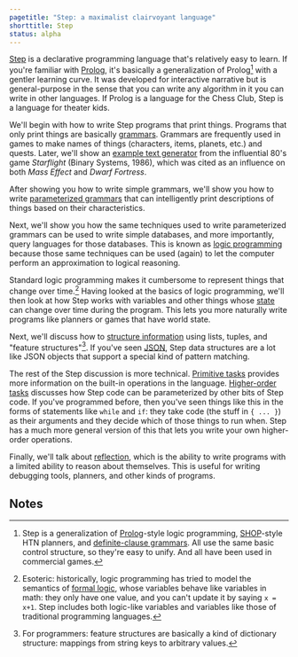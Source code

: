 ```yaml
---
pagetitle: "Step: a maximalist clairvoyant language"
shorttitle: Step
status: alpha
---
```

[Step](https://github.com/ianhorswill/Step) is a declarative programming language that's relatively easy to learn.  If you're familiar with [Prolog](https://en.wikipedia.org/wiki/prolog), it's basically a generalization of Prolog[^step] with a gentler learning curve.  It was developed for interactive narrative but is general-purpose in the sense that you can write any algorithm in it you can write in other languages.  If Prolog is a language for the Chess Club, Step is a language for theater kids.

We'll begin with how to write Step programs that print things.  Programs that only print things are basically [grammars](grammars).  Grammars are frequently used in games to make names of things (characters, items, planets, etc.) and quests.  Later, we'll show an [example text generator](starflight_pcg) from the influential 80's game *Starflight*  (Binary Systems, 1986), which was cited as an influence on both *Mass Effect* and *Dwarf Fortress*.

After showing you how to write simple grammars, we'll show you how to write [parameterized grammars](parameterized_grammars) that can intelligently print descriptions of things based on their characteristics.

Next, we'll show you how the same techniques used to write parameterized grammars can be used to write simple databases, and more importantly, query languages for those databases.  This is known as [logic programming](logic_programming) because those same techniques can be used (again) to let the computer perform an approximation to logical reasoning.

Standard logic programming makes it cumbersome to represent things that change over time.[^time_and_change]
Having looked at the basics of logic programming, we'll then look at how Step works with variables and other things whose [state](state_in_step) can change over time during the program.  This lets you more naturally write programs like planners or games that have world state.

Next, we'll discuss how to [structure information](structured_data) using lists, tuples, and "feature structures"[^feature_structures].  If you've seen [JSON](wiki:JSON), Step data structures are a lot like JSON objects that support a special kind of pattern matching.

The rest of the Step discussion is more technical.  [Primitive tasks](primitive_tasks) provides more information on the built-in operations in the language.  [Higher-order tasks](higher-order_tasks) discusses how Step code can be parameterized by other bits of Step code.  If you've programmed before, then you've seen things like this in the forms of statements like `while` and `if`: they take code (the stuff in `{ ... }`) as their arguments and they decide which of those things to run when.  Step has a much more general version of this that lets you write your own higher-order operations.

Finally, we'll talk about [reflection](reflection), which is the ability to write programs with a limited ability to reason about themselves.  This is useful for writing debugging tools, planners, and other kinds of programs.


## Notes

[^step]: Step is a generalization of [Prolog](wiki:Prolog)-style logic programming, [SHOP](https://www.cs.umd.edu/~nau/projects/shop/)-style HTN planners, and [definite-clause grammars](wiki:Definite_clause_grammar).  All use the same basic control structure, so they're easy to unify.  And all have been used in commercial games.

[^time_and_change]: Esoteric: historically, logic programming has tried to model the semantics of [formal logic](logic), whose variables behave like variables in math: they only have one value, and you can't update it by saying `x = x+1`.  Step includes both logic-like variables and variables like those of traditional programming languages.

[^feature_structures]: For programmers: feature structures are basically a kind of dictionary structure: mappings from string keys to arbitrary values.